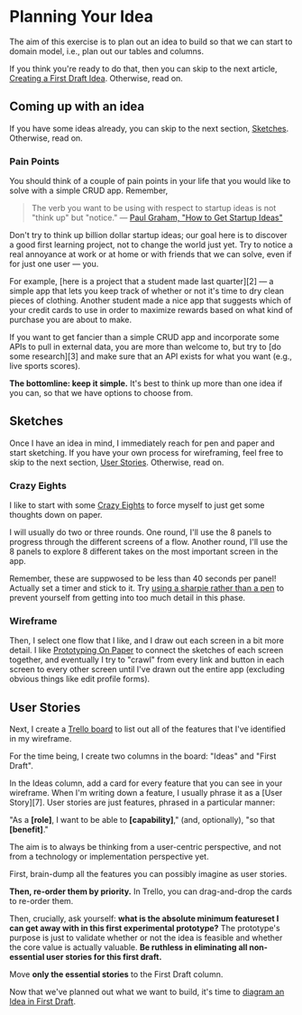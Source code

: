 # Planning Your Idea

The aim of this exercise is to plan out an idea to build so that we can start to domain model, i.e., plan out our tables and columns.

If you think you're ready to do that, then you can skip to the next article, [Creating a First Draft Idea](creating-a-first-draft-idea.md). Otherwise, read on.

## Coming up with an idea

If you have some ideas already, you can skip to the next section, [Sketches](#sketches). Otherwise, read on.

### Pain Points
You should think of a couple of pain points in your life that you would like to solve with a simple CRUD app. Remember,

> The verb you want to be using with respect to startup ideas is not "think up" but "notice."
> — [Paul Graham, "How to Get Startup Ideas"](http://paulgraham.com/startupideas.html)

Don't try to think up billion dollar startup ideas; our goal here is to discover a good first learning project, not to change the world just yet. Try to notice a real annoyance at work or at home or with friends that we can solve, even if for just one user — you.

For example, [here is a project that a student made last quarter][2] — a simple app that lets you keep track of whether or not it's time to dry clean pieces of clothing. Another student made a nice app that suggests which of your credit cards to use in order to maximize rewards based on what kind of purchase you are about to make.

If you want to get fancier than a simple CRUD app and incorporate some APIs to pull in external data, you are more than welcome to, but try to [do some research][3] and make sure that an API exists for what you want (e.g., live sports scores).

**The bottomline: keep it simple.** It's best to think up more than one idea if you can, so that we have options to choose from.

## Sketches

Once I have an idea in mind, I immediately reach for pen and paper and start sketching. If you have your own process for wireframing, feel free to skip to the next section, [User Stories](#user-stories). Otherwise, read on.

### Crazy Eights

I like to start with some [Crazy Eights](https://library.gv.com/the-product-design-sprint-diverge-day-2-c7a5df8e7cd0) to force myself to just get some thoughts down on paper.
 
I will usually do two or three rounds. One round, I'll use the 8 panels to progress through the different screens of a flow. Another round, I'll use the 8 panels to explore 8 different takes on the most important screen in the app.
   
Remember, these are suppwosed to be less than 40 seconds per panel! Actually set a timer and stick to it. Try [using a sharpie rather than a pen](https://signalvnoise.com/posts/1788-oldie-but-goodie-sketching-with-a-sharpie) to prevent yourself from getting into too much detail in this phase.

### Wireframe

Then, I select one flow that I like, and I  draw out each screen in a bit more detail. I like [Prototyping On Paper](https://marvelapp.com/pop/) to connect the sketches of each screen together, and eventually I try to "crawl" from every link and button in each screen to every other screen until I've drawn out the entire app (excluding obvious things like edit profile forms).

## User Stories

Next, I create a [Trello board](https://trello.com/) to list out all of the features that I've identified in my wireframe.
 
For the time being, I create two columns in the board: "Ideas" and "First Draft".
 
In the Ideas column, add a card for every feature that you can see in your wireframe. When I'm writing down a feature, I usually phrase it as a [User Story][7]. User stories are just features, phrased in a particular manner:

"As a **[role]**, I want to be able to **[capability]**," (and, optionally), "so that **[benefit]**."

The aim is to always be thinking from a user-centric perspective, and not from a technology or implementation perspective yet.

First, brain-dump all the features you can possibly imagine as user stories.

**Then, re-order them by priority.** In Trello, you can drag-and-drop the cards to re-order them.

Then, crucially, ask yourself: **what is the absolute minimum featureset I can get away with in this first experimental prototype?** The prototype's purpose is just to validate whether or not the idea is feasible and whether the core value is actually valuable. **Be ruthless in eliminating all non-essential user stories for this first draft.**

Move **only the essential stories** to the First Draft column.

Now that we've planned out what we want to build, it's time to [diagram an Idea in First Draft](creating-a-first-draft-idea.md).

